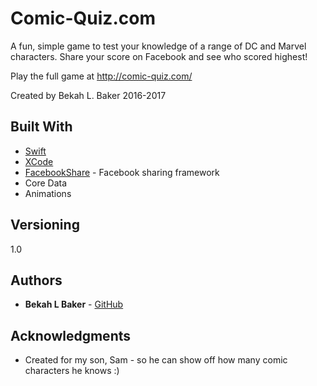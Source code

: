 # Comic-Quiz.com

A fun, simple game to test your knowledge of a range of DC and Marvel characters. Share your score on Facebook and see who scored highest!

Play the full game at http://comic-quiz.com/

Created by Bekah L. Baker 2016-2017

## Built With

* [Swift](https://developer.apple.com/swift/) 
* [XCode](https://developer.apple.com/xcode/)
* [FacebookShare](https://developers.facebook.com) - Facebook sharing framework
* Core Data
* Animations

## Versioning

1.0 

## Authors

* **Bekah L Baker** - [GitHub](https://github.com/bekahlbaker)

## Acknowledgments

* Created for my son, Sam - so he can show off how many comic characters he knows :) 

